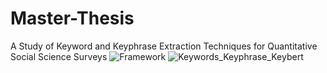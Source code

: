 # Master-Thesis
A Study of Keyword and Keyphrase Extraction Techniques for Quantitative Social Science Surveys
![Framework](https://user-images.githubusercontent.com/29756625/229938657-575e1831-0539-48b7-818c-b89797208380.png)
![Keywords_Keyphrase_Keybert](https://user-images.githubusercontent.com/29756625/229939310-ad71b1df-3f69-495a-93a9-7671560275f2.png)

